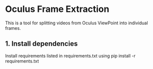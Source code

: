 # Oculus Frame Extraction
This is a tool for splitting videos from Oculus ViewPoint into individual frames. 

## 1. Install dependencies
Install requirements listed in requirements.txt using pip install -r requirements.txt


